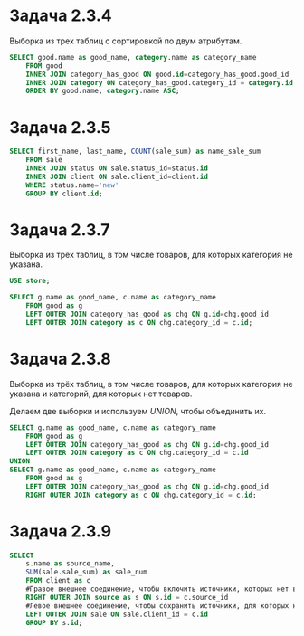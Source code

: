 # Задача 2.3.4

Выборка из трех таблиц с сортировкой по двум атрибутам.

```sql
SELECT good.name as good_name, category.name as category_name
    FROM good
    INNER JOIN category_has_good ON good.id=category_has_good.good_id
    INNER JOIN category ON category_has_good.category_id = category.id
    ORDER BY good.name, category.name ASC;
```

# Задача 2.3.5

```sql
SELECT first_name, last_name, COUNT(sale_sum) as name_sale_sum
    FROM sale
    INNER JOIN status ON sale.status_id=status.id
    INNER JOIN client ON sale.client_id=client.id
    WHERE status.name='new'
    GROUP BY client.id;
```

# Задача 2.3.7

Выборка из трёх таблиц, в том числе товаров, для которых категория не указана.

```sql
USE store;

SELECT g.name as good_name, c.name as category_name
    FROM good as g
    LEFT OUTER JOIN category_has_good as chg ON g.id=chg.good_id
    LEFT OUTER JOIN category as c ON chg.category_id = c.id;
```

# Задача 2.3.8

Выборка из трёх таблиц, в том числе товаров, для которых категория не указана и категорий, для которых нет товаров.

Делаем две выборки и используем *UNION*, чтобы объединить их.

```sql
SELECT g.name as good_name, c.name as category_name
    FROM good as g
    LEFT OUTER JOIN category_has_good as chg ON g.id=chg.good_id
    LEFT OUTER JOIN category as c ON chg.category_id = c.id
UNION
SELECT g.name as good_name, c.name as category_name
    FROM good as g
    LEFT OUTER JOIN category_has_good as chg ON g.id=chg.good_id
    RIGHT OUTER JOIN category as c ON chg.category_id = c.id;
```

# Задача 2.3.9

```sql
SELECT
    s.name as source_name,
    SUM(sale.sale_sum) as sale_num
    FROM client as c
    #Правое внешнее соединение, чтобы включить источники, которых нет в таблице с клиентами
    RIGHT OUTER JOIN source as s ON s.id = c.source_id
    #Левое внешнее соединение, чтобы сохранить источники, для которых нет продаж (чтобы источник не пропал, если у него нет атрибута client_id)
    LEFT OUTER JOIN sale ON sale.client_id = c.id
    GROUP BY s.id;
```